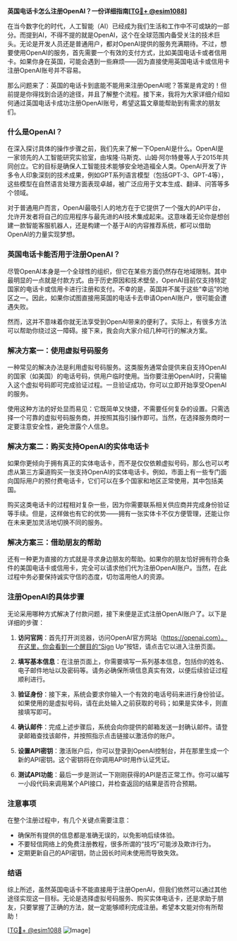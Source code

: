 **英国电话卡怎么注册OpenAI？一份详细指南[[TG💪+ @esim1088](https://t.me/s/esim1088)]**

在当今数字化的时代，人工智能（AI）已经成为我们生活和工作中不可或缺的一部分。而提到AI，不得不提的就是OpenAI，这个在全球范围内备受关注的技术巨头。无论是开发人员还是普通用户，都对OpenAI提供的服务充满期待。不过，想要使用OpenAI的服务，首先需要一个有效的支付方式，比如美国电话卡或者信用卡。如果你身在英国，可能会遇到一些麻烦——因为直接使用英国电话卡或信用卡注册OpenAI账号并不容易。

那么问题来了：英国的电话卡到底能不能用来注册OpenAI呢？答案是肯定的！但前提是你得找到合适的途径，并且了解整个流程。接下来，我将为大家详细介绍如何通过英国电话卡成功注册OpenAI账号，希望这篇文章能帮助到有需求的朋友们。

### 什么是OpenAI？

在深入探讨具体的操作步骤之前，我们先来了解一下OpenAI是什么。OpenAI是一家领先的人工智能研究实验室，由埃隆·马斯克、山姆·阿尔特曼等人于2015年共同创立。它的目标是确保人工智能技术能够安全地造福全人类。OpenAI开发了许多令人印象深刻的技术成果，例如GPT系列语言模型（包括GPT-3、GPT-4等），这些模型在自然语言处理方面表现卓越，被广泛应用于文本生成、翻译、问答等多个领域。

对于普通用户而言，OpenAI最吸引人的地方在于它提供了一个强大的API平台，允许开发者将自己的应用程序与最先进的AI技术集成起来。这意味着无论你是想创建一款智能客服机器人，还是构建一个基于AI的内容推荐系统，都可以借助OpenAI的力量实现梦想。

### 英国电话卡能否用于注册OpenAI？

尽管OpenAI本身是一个全球性的组织，但它在某些方面仍然存在地域限制。其中最明显的一点就是付款方式。由于历史原因和技术壁垒，OpenAI目前仅支持特定国家的电话卡或信用卡进行注册和支付。不幸的是，英国并不属于这些“幸运”的地区之一。因此，如果你试图直接用英国的电话卡去申请OpenAI账户，很可能会遭遇失败。

然而，这并不意味着你就无法享受到OpenAI带来的便利了。实际上，有很多方法可以帮助你绕过这一障碍。接下来，我会向大家介绍几种可行的解决方案。

### 解决方案一：使用虚拟号码服务

一种常见的解决办法是利用虚拟号码服务。这类服务通常会提供来自支持OpenAI的国家（如美国）的电话号码，供用户临时使用。当你要注册OpenAI时，只需输入这个虚拟号码即可完成验证过程。一旦验证成功，你可以立即开始享受OpenAI的服务。

使用这种方法的好处显而易见：它既简单又快捷，不需要任何复杂的设置。只需选择一个可靠的虚拟号码服务商，并按照其指引操作即可。当然，在选择服务商时一定要注意安全性，避免泄露个人信息。

### 解决方案二：购买支持OpenAI的实体电话卡

如果你更倾向于拥有真正的实体电话卡，而不是仅仅依赖虚拟号码，那么也可以考虑从第三方渠道购买一张支持OpenAI的实体电话卡。例如，市面上有一些专门面向国际用户的预付费电话卡，它们可以在多个国家和地区正常使用，其中包括美国。

购买这类电话卡的过程相对复杂一些，因为你需要联系相关供应商并完成身份验证等手续。但是，这样做也有它的优势——拥有一张实体卡不仅方便管理，还能让你在未来更加灵活地切换不同的服务。

### 解决方案三：借助朋友的帮助

还有一种更为直接的方式就是寻求身边朋友的帮助。如果你的朋友恰好拥有符合条件的美国电话卡或信用卡，完全可以请求他们代为注册OpenAI账户。当然，在此过程中务必要保持诚实守信的态度，切勿滥用他人的资源。

### 注册OpenAI的具体步骤

无论采用哪种方式解决了付款问题，接下来便是正式注册OpenAI账户了。以下是详细的步骤：

1. **访问官网**：首先打开浏览器，访问OpenAI官方网站（https://openai.com）。在这里，你会看到一个醒目的“Sign Up”按钮，请点击它以进入注册页面。

2. **填写基本信息**：在注册页面上，你需要填写一系列基本信息，包括你的姓名、电子邮件地址以及密码等。请务必确保所填信息真实有效，以便后续验证过程顺利进行。

3. **验证身份**：接下来，系统会要求你输入一个有效的电话号码来进行身份验证。如果使用的是虚拟号码，请在此处输入之前获取的号码；如果是实体卡，则直接填写即可。

4. **确认邮件**：完成上述步骤后，系统会向你提供的邮箱发送一封确认邮件。请登录邮箱查找该邮件，并按照指示点击链接以激活你的账户。

5. **设置API密钥**：激活账户后，你可以登录到OpenAI控制台，并在那里生成一个新的API密钥。这个密钥将在你调用API时用作认证凭证。

6. **测试API功能**：最后一步是测试一下刚刚获得的API是否正常工作。你可以编写一小段代码来调用某个API接口，并检查返回的结果是否符合预期。

### 注意事项

在整个注册过程中，有几个关键点需要注意：

- 确保所有提供的信息都是准确无误的，以免影响后续体验。
- 不要轻信网络上的免费注册教程，很多所谓的“技巧”可能涉及欺诈行为。
- 定期更新自己的API密钥，防止因长时间未使用而导致失效。

### 结语

综上所述，虽然英国电话卡不能直接用于注册OpenAI，但我们依然可以通过其他途径实现这一目标。无论是选择虚拟号码服务、购买实体电话卡，还是求助于朋友，只要掌握了正确的方法，就一定能够顺利完成注册。希望本文能对你有所帮助！

[[TG💪+ @esim1088](https://t.me/s/esim1088) ![Image](https://i.postimg.cc/4NQfJmqS/Snipaste-2025-05-13-00-14-12.png)]